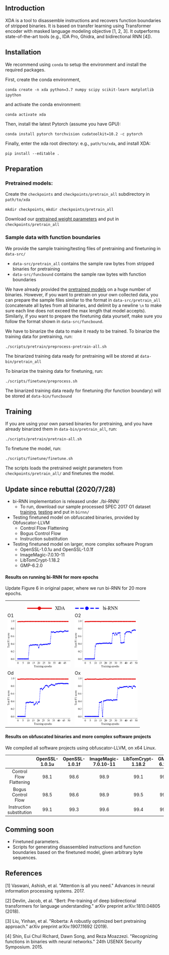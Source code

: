 ## Introduction

XDA is a tool to disassemble instructions and recovers function boundaries of stripped binaries. It is based on transfer learning using Transformer encoder with masked language modeling objective [1, 2, 3]. It outperforms state-of-the-art tools (e.g., IDA Pro, Ghidra, and bidirectional RNN [4]).

## Installation
We recommend using `conda` to setup the environment and install the required packages.

First, create the conda environment,

`conda create -n xda python=3.7 numpy scipy scikit-learn matplotlib ipython`

and activate the conda environment:

`conda activate xda`

Then, install the latest Pytorch (assume you have GPU):

`conda install pytorch torchvision cudatoolkit=10.2 -c pytorch`

Finally, enter the xda root directory: e.g., `path/to/xda`, and install XDA:

`pip install --editable .`

## Preparation

### Pretrained models:

Create the `checkpoints` and `checkpoints/pretrain_all` subdirectory in `path/to/xda`

`mkdir checkpoints`, `mkdir checkpoints/pretrain_all`

Download our [pretrained weight parameters](https://drive.google.com/file/d/18LMUt6xJGTrSJ4HoaXBUYt2le3YNGcOu/view?usp=sharing) and put in `checkpoints/pretrain_all`

### Sample data with function boundaries

We provide the sample training/testing files of pretraining and finetuning in `data-src/`

- `data-src/pretrain_all` contains the sample raw bytes from stripped binaries for pretraining
- `data-src/funcbound` contains the sample raw bytes with function boundaries


We have already provided the [pretrained models](https://drive.google.com/file/d/18LMUt6xJGTrSJ4HoaXBUYt2le3YNGcOu/view?usp=sharing) on a huge number of binaries. However, if you want to pretrain on your own collected data, you can prepare the sample files similar to the format in `data-src/pretrain_all` (concatenate all bytes from all binaries, and delimit by a newline `\n` to make sure each line does not exceed the max length that model accepts). 
Similarly, if you want to prepare the finetuning data yourself, make sure you follow the format shown in `data-src/funcbound`.

We have to binarize the data to make it ready to be trained. To binarize the training data for pretraining, run:

`./scripts/pretrain/preprocess-pretrain-all.sh`

The binarized training data ready for pretraining will be stored at `data-bin/pretrain_all`

To binarize the training data for finetuning, run:

`./scripts/finetune/preprocess.sh`

The binarized training data ready for finetuning (for function boundary) will be stored at `data-bin/funcbound`

## Training

If you are using your own parsed binaries for pretraining, and you have already binarized them in `data-bin/pretrain_all`, run:

`./scripts/pretrain/pretrain-all.sh`

To finetune the model, run:

`./scripts/finetune/finetune.sh`

The scripts loads the pretrained weight parameters from `checkpoints/pretrain_all/` and finetunes the model.

## Update since rebuttal (2020/7/28)
- bi-RNN implementation is released under ./bi-RNN/
    - To run, download our sample processed SPEC 2017 O1 dataset [training](https://drive.google.com/file/d/1me1b5sbZM8nncVWevwf7v2jEEYNF_jm_/view?usp=sharing), [testing](https://drive.google.com/file/d/1FD_9pXMiDJ61mmmeaQse4xobM8RAzPZN/view?usp=sharing) and put in `birnn/`
- Testing finetuned model on obfuscated binaries, provided by Obfuscator-LLVM
    - Control Flow Flattening
    - Bogus Control Flow
    - Instruction substitution
- Testing finetuned model on larger, more complex software Program
    - OpenSSL-1.0.1u and OpenSSL-1.0.1f
    - ImageMagic-7.0.10-11
    - LibTomCrypt-1.18.2
    - GMP-6.2.0

#### Results on running bi-RNN for more epochs
Update Figure 6 in original paper, where we run bi-RNN for 20 more epochs.

<table>
  <tr>
    <td align="center" colspan="2"><img src="birnn/legend.png" width=300></td>
  </tr>
  <tr>
    <td>O1</td>
     <td>O2</td>
  </tr>
  <tr>
    <td><img src="birnn/O1.png" width=200></td>
    <td><img src="birnn/O2.png" width=200></td>
  </tr>
  <tr>
    <td>Od</td>
     <td>Ox</td>
  </tr>
  <tr>
    <td><img src="birnn/Od.png" width=200></td>
    <td><img src="birnn/Ox.png" width=200></td>
  </tr>
</table>


#### Results on obfuscated binaries and more complex software projects
We compiled all software projects using obfuscator-LLVM, on x64 Linux.

|                          | OpenSSL-1.0.1u | OpenSSL-1.0.1f | ImageMagic-7.0.10-11 | LibTomCrypt-1.18.2 | GMP-6.2.0 |
|:------------------------:|:--------------:|:--------------:|:--------------------:|:------------------:|:---------:|
|  Control Flow Flattening |        98.1        |      98.6          |         98.9             |           99.1         |     99.3      |
|    Bogus Control Flow    |        98.5        |      98.6          |            98.9          |           99.5         |     99.1      |
| Instruction substitution |       99.1         |      99.3          |         99.6             |           99.4         |      99.4     |

## Comming soon

- Finetuned parameters.
- Scripts for generating disassembled instructions and function boundaries based on the finetuned model, given arbitrary byte sequences.

## References
[1] Vaswani, Ashish, et al. "Attention is all you need." Advances in neural information processing systems. 2017.

[2] Devlin, Jacob, et al. "Bert: Pre-training of deep bidirectional transformers for language understanding." arXiv preprint arXiv:1810.04805 (2018).

[3] Liu, Yinhan, et al. "Roberta: A robustly optimized bert pretraining approach." arXiv preprint arXiv:1907.11692 (2019).

[4] Shin, Eui Chul Richard, Dawn Song, and Reza Moazzezi. "Recognizing functions in binaries with neural networks." 24th USENIX Security Symposium. 2015.
